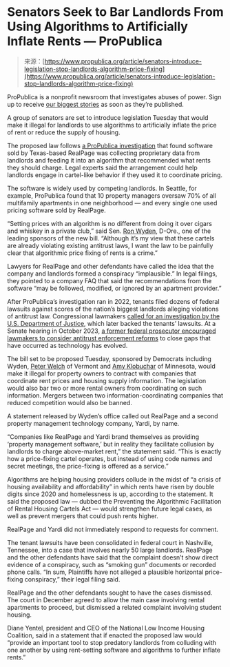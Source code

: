 <!--yml
category: 未分类
date: 2024-05-27 15:23:14
-->

# Senators Seek to Bar Landlords From Using Algorithms to Artificially Inflate Rents — ProPublica

> 来源：[https://www.propublica.org/article/senators-introduce-legislation-stop-landlords-algorithm-price-fixing](https://www.propublica.org/article/senators-introduce-legislation-stop-landlords-algorithm-price-fixing)

ProPublica is a nonprofit newsroom that investigates abuses of power. Sign up to receive [our biggest stories](https://www.propublica.org/newsletters/the-big-story?source=www.propublica.org&placement=top-note&region=national) as soon as they’re published.

A group of senators are set to introduce legislation Tuesday that would make it illegal for landlords to use algorithms to artificially inflate the price of rent or reduce the supply of housing.

The proposed law follows [a ProPublica investigation](https://www.propublica.org/article/yieldstar-rent-increase-realpage-rent) that found software sold by Texas-based RealPage was collecting proprietary data from landlords and feeding it into an algorithm that recommended what rents they should charge. Legal experts said the arrangement could help landlords engage in cartel-like behavior if they used it to coordinate pricing.

The software is widely used by competing landlords. In Seattle, for example, ProPublica found that 10 property managers oversaw 70% of all multifamily apartments in one neighborhood — and every single one used pricing software sold by RealPage.

“Setting prices with an algorithm is no different from doing it over cigars and whiskey in a private club,” said Sen. [Ron Wyden](https://projects.propublica.org/represent/members/W000779-ron-wyden), D-Ore., one of the leading sponsors of the new bill. “Although it’s my view that these cartels are already violating existing antitrust laws, I want the law to be painfully clear that algorithmic price fixing of rents is a crime.”

Lawyers for RealPage and other defendants have called the idea that the company and landlords formed a conspiracy “implausible.” In legal filings, they pointed to a company FAQ that said the recommendations from the software “may be followed, modified, or ignored by an apartment provider.”

After ProPublica’s investigation ran in 2022, tenants filed dozens of federal lawsuits against scores of the nation’s biggest landlords alleging violations of antitrust law. Congressional lawmakers [called for an investigation by the U.S. Department of Justice](https://www.propublica.org/article/yieldstar-rent-increase-realpage-rent-klobuchar), which later backed the tenants’ lawsuits. At a Senate hearing in October 2023, [a former federal prosecutor encouraged lawmakers to consider antitrust enforcement reforms](https://www.propublica.org/article/doj-backs-tenants-price-fixing-case-big-landlords-real-estate-tech) to close gaps that have occurred as technology has evolved.

The bill set to be proposed Tuesday, sponsored by Democrats including Wyden, [Peter Welch](https://projects.propublica.org/represent/members/W000800-peter-welch) of Vermont and [Amy Klobuchar](https://projects.propublica.org/represent/members/K000367-amy-klobuchar) of Minnesota, would make it illegal for property owners to contract with companies that coordinate rent prices and housing supply information. The legislation would also bar two or more rental owners from coordinating on such information. Mergers between two information-coordinating companies that reduced competition would also be banned.

A statement released by Wyden’s office called out RealPage and a second property management technology company, Yardi, by name.

“Companies like RealPage and Yardi brand themselves as providing ‘property management software,’ but in reality they facilitate collusion by landlords to charge above-market rent,” the statement said. “This is exactly how a price-fixing cartel operates, but instead of using code names and secret meetings, the price-fixing is offered as a service.”

Algorithms are helping housing providers collude in the midst of “a crisis of housing availability and affordability” in which rents have risen by double digits since 2020 and homelessness is up, according to the statement. It said the proposed law — dubbed the Preventing the Algorithmic Facilitation of Rental Housing Cartels Act — would strengthen future legal cases, as well as prevent mergers that could push rents higher.

RealPage and Yardi did not immediately respond to requests for comment.

The tenant lawsuits have been consolidated in federal court in Nashville, Tennessee, into a case that involves nearly 50 large landlords. RealPage and the other defendants have said that the complaint doesn’t show direct evidence of a conspiracy, such as “smoking gun” documents or recorded phone calls. “In sum, Plaintiffs have not alleged a plausible horizontal price-fixing conspiracy,” their legal filing said.

RealPage and the other defendants sought to have the cases dismissed. The court in December agreed to allow the main case involving rental apartments to proceed, but dismissed a related complaint involving student housing.

Diane Yentel, president and CEO of the National Low Income Housing Coalition, said in a statement that if enacted the proposed law would “provide an important tool to stop predatory landlords from colluding with one another by using rent-setting software and algorithms to further inflate rents.”